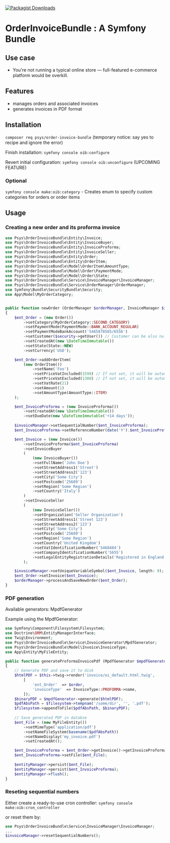 [![Packagist Downloads](https://img.shields.io/packagist/dm/psys/order-invoice-bundle?style=flat)](https://packagist.org/packages/psys/order-invoice-bundle)


# OrderInvoiceBundle : A Symfony Bundle
## Use case
- You're not running a typical online store — full-featured e-commerce platform would be overkill.
## Features
- manages orders and associated invoices
- generates invoices in PDF format

## Installation

`composer req psys/order-invoice-bundle` (temporary notice: say yes to recipe and ignore the error)

Finish installation: `symfony console oib:configure`

Revert initial configuration: `symfony console oib:unconfigure` (UPCOMING FEATURE)


### Optional
`symfony console make:oib:category` - Creates enum to specify custom categories for orders or order items


## Usage

### Creating a new order and its proforma invoice
``` php
use Psys\OrderInvoiceBundle\Entity\Invoice;
use Psys\OrderInvoiceBundle\Entity\InvoiceBuyer;
use Psys\OrderInvoiceBundle\Entity\InvoiceProforma;
use Psys\OrderInvoiceBundle\Entity\InvoiceSeller;
use Psys\OrderInvoiceBundle\Entity\Order;
use Psys\OrderInvoiceBundle\Entity\OrderItem;
use Psys\OrderInvoiceBundle\Model\OrderItem\AmountType;
use Psys\OrderInvoiceBundle\Model\Order\PaymentMode;
use Psys\OrderInvoiceBundle\Model\Order\State;
use Psys\OrderInvoiceBundle\Service\InvoiceManager\InvoiceManager;
use Psys\OrderInvoiceBundle\Service\OrderManager\OrderManager;
use Symfony\Bundle\SecurityBundle\Security;
use App\Model\MyOrderCategory;


public function newOrder (OrderManager $orderManager, InvoiceManager $invoiceManager, Security $security) : void
{       
    $ent_Order = (new Order())
        ->setCategory(MyOrderCategory::SECOND_CATEGORY)
        ->setPaymentMode(PaymentMode::BANK_ACCOUNT_REGULAR)
        ->setPaymentModeBankAccount('5465878565/6556')
        ->setCustomer($security->getUser()) // Customer can be also null
        ->setCreatedAt(new \DateTimeImmutable())
        ->setState(State::NEW)
        ->setCurrency('USD');

    $ent_Order->addOrderItem(
        (new OrderItem())
            ->setName('Foo')
            ->setPriceVatIncluded(1599) // If not set, it will be automatically calculated from price exclusive of VAT
            ->setPriceVatExcluded(1300) // If not set, it will be automatically calculated from price inclusive of VAT
            ->setVatRate(21)
            ->setAmount(1)
            ->setAmountType(AmountType::ITEM)
    );

    $ent_InvoiceProforma = (new InvoiceProforma())
        ->setCreatedAt(new \DateTimeImmutable())
        ->setDueDate(new \DateTimeImmutable('+14 days'));
    
    $invoiceManager->setSequentialNumber($ent_InvoiceProforma);
    $ent_InvoiceProforma->setReferenceNumber(date('Y').$ent_InvoiceProforma->getSequentialNumber());

    $ent_Invoice = (new Invoice())
        ->setInvoiceProforma($ent_InvoiceProforma)
        ->setInvoiceBuyer
        (
            (new InvoiceBuyer())
            ->setFullName('John Doe')
            ->setStreetAddress1('Street')
            ->setStreetAddress2('123')
            ->setCity('Some City')
            ->setPostcode('25689')
            ->setRegion('Some Region')
            ->setCountry('Italy')
        )
        ->setInvoiceSeller
        (
            (new InvoiceSeller())
            ->setOrganization('Seller Organization')
            ->setStreetAddress1('Street 123')
            ->setStreetAddress2('123')
            ->setCity('Some City')
            ->setPostcode('25689')
            ->setRegion('Some Region')
            ->setCountry('United Kingdom')
            ->setVatIdentificationNumber('5468484')
            ->setCompanyIdentificationNumber('5655')
            ->setLegalEntityRegistrationDetails('Registered in England & Wales No. 01234567  ·  Registered office : 1 King’s Road, London SW1')
        );

    $invoiceManager->setUniqueVariableSymbol($ent_Invoice, length: 9);
    $ent_Order->setInvoice($ent_Invoice);
    $orderManager->processAndSaveNewOrder($ent_Order);
}
```

### PDF generation
Available generators: MpdfGenerator

Example using the MpdfGenerator:

``` php
use Symfony\Component\Filesystem\Filesystem;
use Doctrine\ORM\EntityManagerInterface;
use Twig\Environment;
use Psys\OrderInvoiceBundle\Service\InvoiceGenerator\MpdfGenerator;
use Psys\OrderInvoiceBundle\Model\Invoice\InvoiceType;
use App\Entity\MyFileEntity;

public function generateProformaInvoicePdf (MpdfGenerator $mpdfGenerator, Filesystem $filesystem, Order $order, EntityManagerInterface $entityManager, Environment $twig) : void
{
    // Generate PDF and save it to disk
    $htmlPDF = $this->twig->render('invoice/oi_default.html.twig', 
        [
            'ent_Order'  => $order,
            'invoiceType'  => InvoiceType::PROFORMA->name,
        ]); 
    $binaryPDF = $mpdfGenerator->generate($htmlPDF);
    $pdfAbsPath = $filesystem->tempnam('/some/dir', '', '.pdf'); 
    $filesystem->appendToFile($pdfAbsPath, $binaryPDF);
    
    // Save generated PDF in databse
    $ent_File = (new MyFileEntity())
        ->setMimeType('application/pdf')
        ->setNameFileSystem(basename($pdfAbsPath))
        ->setNameDisplay('my_invoice.pdf')
        ->setCreatedAt();

    $ent_InvoiceProforma = $ent_Order->getInvoice()->getInvoiceProforma();
    $ent_InvoiceProforma->setFile($ent_File);
    
    $entityManager->persist($ent_File);
    $entityManager->persist($ent_InvoiceProforma);
    $entityManager->flush();
}
```


### Reseting sequential numbers
Either create a ready-to-use cron controller: `symfony console make:oib:cron_controller` 

or reset them by:
``` php
use Psys\OrderInvoiceBundle\Service\InvoiceManager\InvoiceManager;
...
$invoiceManager->resetSequentialNumbers();
```

